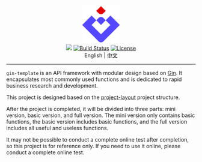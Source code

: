 <div align="center">
    <img width="100" src="./assets/logo.png" alt="LOGO" />
</div>

<div align="center">
    <a href="https://www.oscs1024.com/project/oscs/LLiuHuan/arco-design-pro-vue?ref=badge_small" alt="OSCS Status"><img src="https://www.oscs1024.com/platform/badge/LLiuHuan/arco-design-pro-vue.svg?size=small"/></a>
    <a href="https://github.com/LLiuHuan/arco-design-pro-vue"><img src="https://img.shields.io/circleci/project/github/vuejs/vue/dev.svg?sanitize=true" alt="Build Status"></a>
    <a href="https://github.com/LLiuHuan/arco-design-pro-vue/blob/master/LICENSE"><img src="https://img.shields.io/npm/l/vue.svg?sanitize=true" alt="License"></a>
</div>

<div align="center">
    <span>English | <a href="./README.zh_CN.md">中文</a></span>
</div>

---

`gin-template` is an API framework with modular design based on [Gin](https://github.com/gin-gonic/gin). It encapsulates most commonly used functions and is dedicated to rapid business research and development.

This project is designed based on the [project-layout](https://github.com/golang-standards/project-layout) project structure.

After the project is completed, it will be divided into three parts: mini version, basic version, and full version. The mini version only contains basic functions, the basic version includes basic functions, and the full version includes all useful and useless functions.

It may not be possible to conduct a complete online test after completion, so this project is for reference only. If you need to use it online, please conduct a complete online test.
